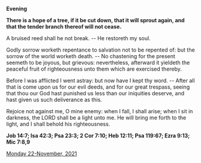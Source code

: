 **Evening**

**There is a hope of a tree, if it be cut down, that it will sprout again, and that the tender branch thereof will not cease.**
 
A bruised reed shall he not break. -- He restoreth my soul.
 
Godly sorrow worketh repentance to salvation not to be repented of: but the sorrow of the world worketh death. -- No chastening for the present seemeth to be joyous, but grievous: nevertheless, afterward it yieldeth the peaceful fruit of righteousness unto them which are exercised thereby.
 
Before I was afflicted I went astray: but now have I kept thy word. -- After all that is come upon us for our evil deeds, and for our great trespass, seeing that thou our God hast punished us less than our iniquities deserve, and hast given us such deliverance as this.
 
Rejoice not against me, O mine enemy: when I fall, I shall arise; when I sit in darkness, the LORD shall be a light unto me. He will bring me forth to the light, and I shall behold his righteousness.  

**Job 14:7; Isa 42:3; Psa 23:3; 2 Cor 7:10; Heb 12:11; Psa 119:67; Ezra 9:13; Mic 7:8,9**

[Monday 22-November, 2021](https://t.me/daily_light)

